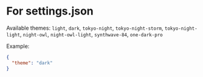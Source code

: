 # For settings.json

Available themes: `light`, `dark`, `tokyo-night`, `tokyo-night-storm`, `tokyo-night-light`, `night-owl`, `night-owl-light`, `synthwave-84`, `one-dark-pro`

Example:
```json
{
  "theme": "dark"
}
```
